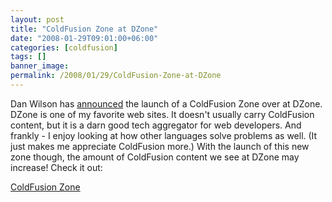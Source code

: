 ```yaml
---
layout: post
title: "ColdFusion Zone at DZone"
date: "2008-01-29T09:01:00+06:00"
categories: [coldfusion]
tags: []
banner_image: 
permalink: /2008/01/29/ColdFusion-Zone-at-DZone
---
```


Dan Wilson has <a href="http://www.nodans.com/index.cfm/2008/1/29/How-to-grow-the-ColdFusion-community-What-YOU-can-do-to-help">announced</a> the launch of a ColdFusion Zone over at DZone. DZone is one of my favorite web sites. It doesn't usually carry ColdFusion content, but it is a darn good tech aggregator for web developers. And frankly - I enjoy looking at how other languages solve problems as well. (It just makes me appreciate ColdFusion more.) With the launch of this new zone though, the amount of ColdFusion content we see at DZone may increase! Check it out:

<a href="http://coldfusion.dzone.com/">ColdFusion Zone</a>